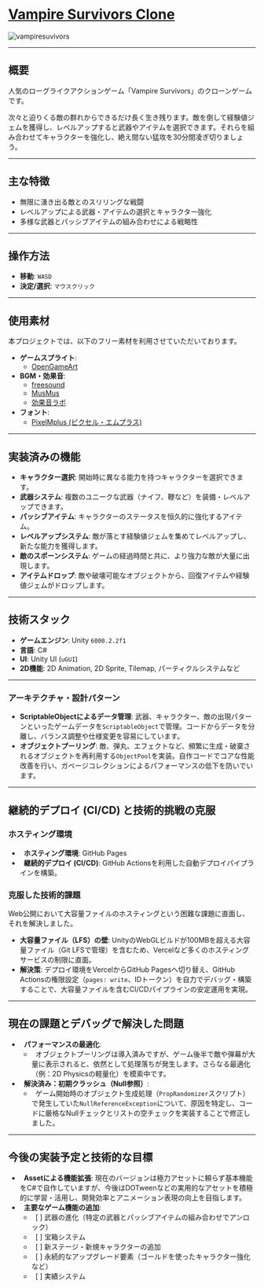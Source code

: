 # [Vampire Survivors Clone](https://yyanagida82.github.io/Vampire-Survivors-Clone/)

![vampiresuvivors](https://github.com/user-attachments/assets/ecd3f3b1-00bd-480d-a904-a5c618431978)

---

## 概要

人気のローグライクアクションゲーム「Vampire Survivors」のクローンゲームです。

次々と迫りくる敵の群れからできるだけ長く生き残ります。敵を倒して経験値ジェムを獲得し、レベルアップすると武器やアイテムを選択できます。それらを組み合わせてキャラクターを強化し、絶え間ない猛攻を30分間凌ぎ切りましょう。

---

## 主な特徴

-   無限に湧き出る敵とのスリリングな戦闘
-   レベルアップによる武器・アイテムの選択とキャラクター強化
-   多様な武器とパッシブアイテムの組み合わせによる戦略性

---

## 操作方法

-   **移動**: `WASD`
-   **決定/選択**: `マウスクリック`

---

## 使用素材

本プロジェクトでは、以下のフリー素材を利用させていただいております。
-   **ゲームスプライト**: 
    - [OpenGameArt](https://opengameart.org/)
-   **BGM・効果音**: 
    - [freesound](https://freesound.org/)
    - [MusMus](https://musmus.main.jp/)
    - [効果音ラボ](https://soundeffect-lab.info/)
-   **フォント**: 
    - [PixelMplus (ピクセル・エムプラス)](https://itouhiro.hatenablog.com/entry/20130602/font)

---

## 実装済みの機能

-   **キャラクター選択**: 開始時に異なる能力を持つキャラクターを選択できます。
-   **武器システム**: 複数のユニークな武器（ナイフ、鞭など）を装備・レベルアップできます。
-   **パッシブアイテム**: キャラクターのステータスを恒久的に強化するアイテム。
-   **レベルアップシステム**: 敵が落とす経験値ジェムを集めてレベルアップし、新たな能力を獲得します。
-   **敵のスポーンシステム**: ゲームの経過時間と共に、より強力な敵が大量に出現します。
-   **アイテムドロップ**: 敵や破壊可能なオブジェクトから、回復アイテムや経験値ジェムがドロップします。

---

## 技術スタック

-   **ゲームエンジン**: Unity `6000.2.2f1`
-   **言語**: C#
-   **UI**: Unity UI (`uGUI`)
-   **2D機能**: 2D Animation, 2D Sprite, Tilemap, パーティクルシステムなど

---

### アーキテクチャ・設計パターン

-   **ScriptableObjectによるデータ管理**: 武器、キャラクター、敵の出現パターンといったゲームデータを`ScriptableObject`で管理。コードからデータを分離し、バランス調整や仕様変更を容易にしています。
-   **オブジェクトプーリング**: 敵、弾丸、エフェクトなど、頻繁に生成・破棄されるオブジェクトを再利用する`ObjectPool`を実装。自作コードでコアな性能改善を行い、ガベージコレクションによるパフォーマンスの低下を防いでいます。

---

## 継続的デプロイ (CI/CD) と技術的挑戦の克服

### ホスティング環境
-   **ホスティング環境**: GitHub Pages
-   **継続的デプロイ (CI/CD)**: GitHub Actionsを利用した自動デプロイパイプラインを構築。

### 克服した技術的課題
Web公開において大容量ファイルのホスティングという困難な課題に直面し、それを解決しました。

-  **大容量ファイル（LFS）の壁**: UnityのWebGLビルドが100MBを超える大容量ファイル（Git LFSで管理）を含むため、Vercelなど多くのホスティングサービスの制限に直面。
-  **解決策**: デプロイ環境をVercelからGitHub Pagesへ切り替え、GitHub Actionsの権限設定（`pages: write`、IDトークン）を自力でデバッグ・構築することで、大容量ファイルを含むCI/CDパイプラインの安定運用を実現。

---

## 現在の課題とデバッグで解決した問題

-   **パフォーマンスの最適化**:
    -   オブジェクトプーリングは導入済みですが、ゲーム後半で敵や弾幕が大量に表示されると、依然として処理落ちが発生します。さらなる最適化（例：2D Physicsの軽量化）を模索中です。
-   **解決済み：初期クラッシュ（Null参照）**:
    -   ゲーム開始時のオブジェクト生成処理（`PropRandomizer`スクリプト）で発生していた`NullReferenceException`について、原因を特定し、コードに厳格なNullチェックとリストの空チェックを実装することで修正しました。

---

## 今後の実装予定と技術的な目標

-   **Assetによる機能拡張**: 現在のバージョンは極力アセットに頼らず基本機能をC#で自作していますが、今後はDOTweenなどの実用的なアセットを積極的に学習・活用し、開発効率とアニメーション表現の向上を目指します。
-   **主要なゲーム機能の追加**:
    -   [ ] 武器の進化（特定の武器とパッシブアイテムの組み合わせでアンロック）
    -   [ ] 宝箱システム
    -   [ ] 新ステージ・新規キャラクターの追加
    -   [ ] 永続的なアップグレード要素（ゴールドを使ったキャラクター強化など）
    -   [ ] 実績システム
